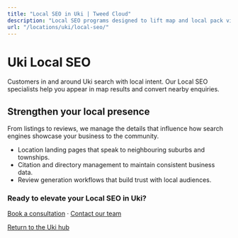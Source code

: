 ```yaml
---
title: "Local SEO in Uki | Tweed Cloud"
description: "Local SEO programs designed to lift map and local pack visibility for Uki businesses."
url: "/locations/uki/local-seo/"
---
```


# Uki Local SEO

Customers in and around Uki search with local intent. Our Local SEO specialists help you appear in map results and convert nearby enquiries.

## Strengthen your local presence

From listings to reviews, we manage the details that influence how search engines showcase your business to the community.

- Location landing pages that speak to neighbouring suburbs and townships.
- Citation and directory management to maintain consistent business data.
- Review generation workflows that build trust with local audiences.

### Ready to elevate your Local SEO in Uki?

[Book a consultation](/consultation/) · [Contact our team](/contact/)

[Return to the Uki hub](/locations/uki/)
